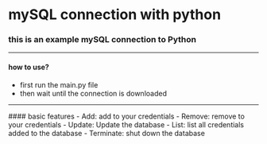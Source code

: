 # mySQL connection with python

### this is an example mySQL connection to Python
<hr>

#### how to use?
- first run the main.py file
- then wait until the connection is downloaded
<hr>
#### basic features
- Add:
    add to your credentials
-  Remove:
    remove to your credentials
- Update:
    Update the database
- List:
    list all credentials added to the database
- Terminate:
    shut down the database